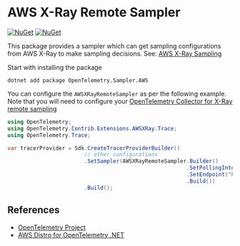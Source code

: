 # AWS X-Ray Remote Sampler

[![NuGet](https://img.shields.io/nuget/v/OpenTelemetry.Samplers.AWS.svg)](https://www.nuget.org/packages/OpenTelemetry.Samplers.AWS)
[![NuGet](https://img.shields.io/nuget/dt/OpenTelemetry.Samplers.AWS.svg)](https://www.nuget.org/packages/OpenTelemetry.Samplers.AWS)

This package provides a sampler which can get sampling
configurations from AWS X-Ray to make sampling decisions.
See: [AWS X-Ray Sampling](https://docs.aws.amazon.com/xray/latest/devguide/xray-concepts.html#xray-concepts-sampling)

Start with installing the package

```shell
dotnet add package OpenTelemetry.Sampler.AWS
```

You can configure the `AWSXRayRemoteSampler` as per the following example.
Note that you will need to configure your [OpenTelemetry Collector for
X-Ray remote sampling](https://aws-otel.github.io/docs/getting-started/remote-sampling)

```csharp
using OpenTelemetry;
using OpenTelemetry.Contrib.Extensions.AWSXRay.Trace;
using OpenTelemetry.Trace;

var tracerProvider = Sdk.CreateTracerProviderBuilder()
                        // other configurations
                        .SetSampler(AWSXRayRemoteSampler.Builder()
                                                        .SetPollingInterval(TimeSpan.FromSeconds(10))
                                                        .SetEndpoint("http://localhost:2000)
                                                        .Build())
                        .Build();
```

## References

- [OpenTelemetry Project](https://opentelemetry.io/)
- [AWS Distro for OpenTelemetry .NET](https://aws-otel.github.io/docs/getting-started/dotnet-sdk)
